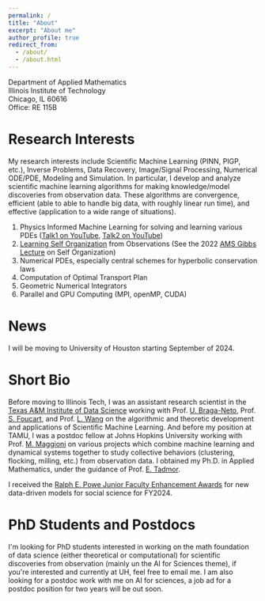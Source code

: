 ```yaml
---
permalink: /
title: "About"
excerpt: "About me"
author_profile: true
redirect_from: 
  - /about/
  - /about.html
---
```


Department of Applied Mathematics <br/>
Illinois Institute of Technology <br/>
Chicago, IL 60616 <br/>
Office: RE 115B <br/>

Research Interests
======
My research interests include Scientific Machine Learning (PINN, PIGP, etc.), Inverse Problems, Data Recovery, Image/Signal Processing, Numerical ODE/PDE, Modeling and Simulation. In particular, I develop and analyze scientific machine learning algorithms for making knowledge/model discoveries from observation data. These algorithms are convergence, efficient (able to able to handle big data, with roughly linear run time), and effective (application to a wide range of situations).
1. Physics Informed Machine Learning for solving and learning various PDEs ([Talk1 on YouTube](https://youtu.be/1SuSrQcpiy4), [Talk2 on YouTube](https://youtu.be/3OSb1gya7g4))
1. [Learning Self Organization](https://youtu.be/vmfKFZoFt4s) from Observations (See the 2022 [AMS Gibbs Lecture](https://youtu.be/AenZz6Ooj2g) on Self Organization)
1. Numerical PDEs, especially central schemes for hyperbolic conservation laws
1. Computation of Optimal Transport Plan
1. Geometric Numerical Integrators
1. Parallel and GPU Computing (MPI, openMP, CUDA)

News
======
I will be moving to University of Houston starting September of 2024.

Short Bio
======
Before moving to Illinois Tech, I was an assistant research scientist in the [Texas A&M Institute of Data Science](https://tamids.tamu.edu/) working with Prof. [U. Braga-Neto](https://braganeto.engr.tamu.edu/), Prof. [S. Foucart](https://www.math.tamu.edu/~foucart/), and Prof. [L. Wang](https://physics.tamu.edu/directory/lifan/) on the algorithmic and theoretic development and applications of Scientific Machine Learning.  And before my position at TAMU, I was a postdoc fellow at Johns Hopkins University working with Prof. [M. Maggioni](https://mauromaggioni.duckdns.org/) on various projects which combine machine learning and dynamical systems together to study collective behaviors (clustering, flocking, milling, etc.) from observation data.  I obtained my Ph.D. in Applied Mathematics, under the guidance of Prof. [E. Tadmor](https://www.math.umd.edu/~tadmor/).  

I received the [Ralph E. Powe Junior Faculty Enhancement Awards](https://www.orau.org/partnerships/grant-programs/powe/index.html) for new data-driven models for social science for FY2024.

PhD Students and Postdocs
======
I'm looking for PhD students interested in working on the math foundation of data science (either theoretical or computational) for scientific discoveries from observation (mainly un the AI for Sciences theme), if you're interested and currently at UH, feel free to email me.  I am also looking for a postdoc work with me on AI for sciences, a job ad for a postdoc position for two years will be out soon.
